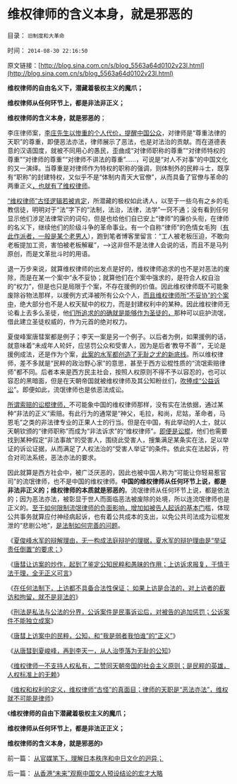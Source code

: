# 维权律师的含义本身，就是邪恶的

目录： `旧制度和大革命` 

时间： `2014-08-30 22:16:50` 

原文链接：[http://blog.sina.com.cn/s/blog_5563a64d0102v23l.html](http://blog.sina.com.cn/s/blog_5563a64d0102v23l.html)

**维权律师的自由名义下，潜藏着极权主义的魔爪；**

**维权律师从任何环节上，都是非法非正义；**

**维权律师的含义本身，就是邪恶的**；

李庄律师案，[李庄先生以惨重的个人代价，提醒中国公众](../../../2013/7/29/辛普森案，李庄案和李天一案的人治，法治和法制.md)，对律师是“尊重法律的天职”的尊重，即便恶法亦法，律师展示了恶法，也是对法治的贡献。而在道德表意的汉语国度，就被不同用心的愚民，歪曲成“对律师职称的尊重”“对律师特权的尊重”“对律师的尊重”“对律师不讲法的尊重”……，可说是“对人不对事”的中国文化的又一演绎。当尊重是对律师作为特权的职称的强调，则体制外的民粹斗士，既享有“职称”的封建特权，又似乎不是“体制内青天大官僚”，从而具备了官僚与革命的两重正义[，也就有了维权律师](../../../2014/7/23/维权律师是民粹的英雄，人权标准上的血酬无赖.md)。

[“维权律师”古怪逻辑若被肯定](../../../2014/7/22/从唐彗到夏峻峰，再到李天一，从人治堕落为无耻的公知.md)，所潜藏的极权如此诱人，以至于一些乌有之乡的毛教信徒，明明对于“法”字下的“法制，法治，法律，法学”一窍不通；没有看到任何显示他们涉足法律常识的词句，但是也给他们自已安上“律师”的廉价头衔，在律师的名义下，继续他们的阶级斗争的革命事业。有一个自称“律师”的色情女毛狗（[有此作派者，一般是某个老男人](../../../2012/12/10/有毛左股神，还有毛左色鬼.md)），跑到笔者博客里留言：“工人被老板压迫，不敢向老板提加工资，害怕被老板解雇”，——>这非但不是法律人会说的话，而且不是马列原创，而是文革批斗时的用语。

退一万步来说，就算维权律师的出发点是好的，维权律师追求的也不是对恶法的废除，而是在某一个案中“永不妥协；就算他们在个案中强求的，是符合人权自治的“权力”，但是也只是局限于个案，不存在援例的价值。因此维权律师既不可能象废除谷物法那样，以援例方式泽被所有公众个人，[而且维权律师所“不妥协”的个案中](../../../2013/11/21/当“漫天要价＋拒不妥协”达到“罄竹难书”“善言难尽”的“沟通边际”.md)，绝大部分也不是人权天赋中的权力，而是封建权利中的某种。因此维权律师无论看上去多么圣徒，他[们所追求的的确就是能够作为圣徒的，](../../../2011/2/26/呼吁和平！不要挑拨冲突！.md)那种可以庇护流氓，借此建立圣徒权威的，作为元首的绝对权力。

夏俊峰案唐彗案都是例子；李天一案是另一个例子。以后者为例，如果援例的话，就意味着“未成年人轮奸，应惩罚公众和受害人，因为是后者‘教导不善’”，无论是援例成法，还是作为个案，[此案的水军都创造了无耻之尤的新底线](../../../2014/6/30/李天一水军的法学教授们或应全体剖腹自尽！.md)。所以维权律师，差不多就是“民粹的政治野心家”的意思，甚至于西方讼棍性质的“流氓索赔律师”都不同。后者本来是西方民主社会，按照人权原则不得不予以容忍的，也可以容忍的黑暗面，但是在天朝帝国就被维权律师及其公知粉丝们，[吹捧成“公益诉讼](../../../2012/9/2/公益诉讼恐怕就是法西斯主义.md)”。即便如此，流氓律师也是依恶法成讼。

[所谓索赔的讼棍律师，](../../../2013/2/23/法治的关键是不是立法，而是“废除恶法”.md)不可能象中国的维权律师那样，没有实在法依据，通过某种“非法的正义”索赔。有此行为的通常是“神父，毛拉，和尚，尼姑，革命者，马恩毛”之类的非法律专业的正果人士的行当。但是在中国，有此举动的人士，就以天朝钦颁的“律师职称”而成为“非法诉求”的“维权律师”。[即便是讼棍](../../../2013/2/23/讼棍的客观条件，辩护律师是“废除恶法”的民权战士；.md)，他们也需要找到某种假定“非法事故”的受害人，围绕此受害人，搜集满足某条实在法，足以举证的诉讼证据，从而满足了人权法治的“受害人举证”的条件。依此实在法起诉，符合对司法系统，恶法亦法的要求。

因此就算是西方社会中，被广泛厌恶的，因此也被中国人称为“可能让你轻易惹官司”的流氓律师，也不是中国的维权律师。**中国的维权律师从任何环节上说，都是非法非正义的；维权律师的本质就是邪恶的**。流氓律师从任何环节上说，都是依法的；因为恶法亦法，被彰显于世人而面临恶法被废除的处境，所以连流氓律师也是正义的。[至于如何限制流氓律师的负面影响，增加如被告人起诉的基本门](../../../2012/4/29/讼棍现象有害但必须合法，以确保自由诉讼.md)槛，体现公共事务就算应付神经病起诉，也有着公共成本的支出，以免公共司法成为讼棍发泄的“悲剧公地”，[是法制如何完善的问题](../../../2012/4/29/法治是利益止损的自治机制，讼棍不是有益的社会现象.md)。

《[夏俊峰水军的辩解理由，无一构成法庭辩护的理据，夏水军的辩护理由是“举证责任倒置”的要求；](../../../2014/7/12/夏俊峰水军的辩解理由，无一适用于法庭辩护.md)》

《[唐彗让访案的炒作，起到了鉴定公知民粹和愚昧的作用；上访诉求报复，于情于法于理，全无正义可言](../../../2014/7/15/唐彗上访诉求报复，于情于法于理，全无正义可言.md)》

《[在任何法制下，上访都不具备合法性保证；
如果上访是合法的，对上访者的截访和拘留，就不是非法的](../../../2014/7/16/在任何法制下，上访都不具备合法性的保证.md)》

《[刑法是私法与公法的分界，公诉案件是民事诉讼后，对被告的追加惩罚；公诉案件不能独立成案](../../../2014/7/18/“上访合法，上访代表正义”意味着“极权主义才能救中国”.md)》

《[唐彗上访案中的民粹，公知，和“我是弱者我怕谁”的“正义”](../../../2014/7/21/唐彗上访案中的民粹，公知，和“我是弱者我怕谁”的“正义”.md)》

《[从唐彗到夏峻峰，再到李天一，从人治堕落为无耻的公知](../../../2014/7/22/从唐彗到夏峻峰，再到李天一，从人治堕落为无耻的公知.md)》

《[维权律师一不支持人权私有，二赞同天朝帝国的社会主义原则；是民粹的英雄，人权标准上的无赖](../../../2014/7/23/维权律师是民粹的英雄，人权标准上的血酬无赖.md)》

《[维权和权利的定义，维权律师“古怪”的真面目；律师的天职是“恶法亦法”，维权就不可能是律师](../../../2014/8/12/律师的天职是“恶法亦法”，维权就不可能是律师.md)》

《**维权律师的自由下潜藏着极权主义的魔爪；**

**维权律师从任何环节上，都是非法正正义；**

**维权律师的含义本身，就是邪恶的**》

前一篇： [从官媒笔下，理解日本秩序和中日文化的迥异；](../../../2014/8/31/从官媒笔下，理解日本秩序和中日文化的迥异；.md)

后一篇： [从香港“未来”观察中国文人预设结论的宏才大略](../../../2014/8/30/从香港“未来”观察中国文人预设结论的宏才大略.md)

